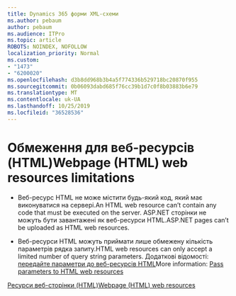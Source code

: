 ```yaml
---
title: Dynamics 365 форми XML-схеми
ms.author: pebaum
author: pebaum
ms.audience: ITPro
ms.topic: article
ROBOTS: NOINDEX, NOFOLLOW
localization_priority: Normal
ms.custom:
- "1473"
- "6200020"
ms.openlocfilehash: d3b8dd968b3b4a5f774336b529718bc20870f955
ms.sourcegitcommit: 0b06093dabd685f76cc39b1d7c0f8b03883b6e79
ms.translationtype: MT
ms.contentlocale: uk-UA
ms.lasthandoff: 10/25/2019
ms.locfileid: "36528536"
---
```

# <a name="webpage-html-web-resources-limitations"></a><span data-ttu-id="28c78-102">Обмеження для веб-ресурсів (HTML)</span><span class="sxs-lookup"><span data-stu-id="28c78-102">Webpage (HTML) web resources limitations</span></span>

* <span data-ttu-id="28c78-103">Веб-ресурс HTML не може містити будь-який код, який має виконуватися на сервері.</span><span class="sxs-lookup"><span data-stu-id="28c78-103">An HTML web resource can’t contain any code that must be executed on the server.</span></span> <span data-ttu-id="28c78-104">ASP.NET сторінки не можуть бути завантажені як веб-ресурси HTML.</span><span class="sxs-lookup"><span data-stu-id="28c78-104">ASP.NET pages can’t be uploaded as HTML web resources.</span></span>

* <span data-ttu-id="28c78-105">Веб-ресурси HTML можуть приймати лише обмежену кількість параметрів рядка запиту.</span><span class="sxs-lookup"><span data-stu-id="28c78-105">HTML web resources can only accept a limited number of query string parameters.</span></span> <span data-ttu-id="28c78-106">Додаткові відомості: [передайте параметри до веб-ресурсів HTML](https://docs.microsoft.com/dynamics365/customer-engagement/developer/webpage-html-web-resources#BKMK_PassingParametersToWebResources)</span><span class="sxs-lookup"><span data-stu-id="28c78-106">More information: [Pass parameters to HTML web resources](https://docs.microsoft.com/dynamics365/customer-engagement/developer/webpage-html-web-resources#BKMK_PassingParametersToWebResources)</span></span>

[<span data-ttu-id="28c78-107">Ресурси веб-сторінки (HTML)</span><span class="sxs-lookup"><span data-stu-id="28c78-107">Webpage (HTML) web resources</span></span>](https://docs.microsoft.com/dynamics365/customer-engagement/developer/webpage-html-web-resources)
